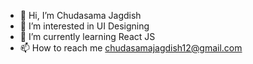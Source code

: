 - 👋 Hi, I’m Chudasama Jagdish
- 👀 I’m interested in UI Designing
- 🌱 I’m currently learning React JS
- 📫 How to reach me chudasamajagdish12@gmail.com

<!---
chudasamajd/chudasamajd is a ✨ special ✨ repository because its `README.md` (this file) appears on your GitHub profile.
You can click the Preview link to take a look at your changes.
--->

